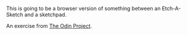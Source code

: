 This is going to be a browser version of something between an Etch-A-Sketch and a sketchpad.

An exercise from [The Odin Project](https://www.theodinproject.com/courses/web-development-101/lessons/javascript-and-jquery).
